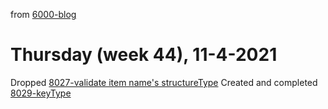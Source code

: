 from [6000-blog](../../../6000-blog.md)
# Thursday (week 44), 11-4-2021
Dropped [8027-validate item name's structureType](8027-validate%20item%20name's%20structureType.md)
Created and completed [8029-keyType](8029-keyType.md)